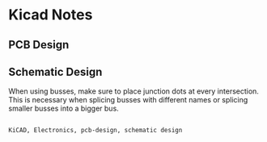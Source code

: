# <a name="kicad"></a>Kicad Notes



## <a name="pcb-design"></a>PCB Design



## <a name="schematic-design"></a>Schematic Design

When using busses, make sure to place junction dots at every intersection. This
is necessary when splicing busses with different names or splicing smaller
busses into a bigger bus.

```tags

KiCAD, Electronics, pcb-design, schematic design

```
